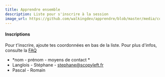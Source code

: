 ```yaml
---
title: Apprendre ensemble
description: Liste pour s'inscrire à la session
image_url: https://github.com/walkingdev/apprendre/blob/master/media/cover-walking-dev.jpg?raw=true
---
```


#### Inscriptions

Pour t'inscrire, ajoute tes coordonnées en bas de la liste.
Pour plus d'infos, consulte la [FAQ](http://walkingdev.fr/#walkingdev/elm/blob/master/v33/faq.md)

* *nom - prénom - moyens de contact *
* Langlois - Stéphane - stephane@scopyleft.fr
* Pascal - Romain
